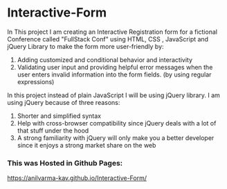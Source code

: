 # Interactive-Form
 In This project I am creating an Interactive Registration form for a fictional Conference called "FullStack Conf" using HTML, CSS , 
 JavaScript and jQuery Library to make the form more user-friendly by:
 1. Adding customized and conditional behavior and interactivity
 2. Validating user input and providing helpful error messages when the user enters invalid information into the form fields. (by using regular expressions)
 
 In this project instead of plain JavaScript I will be using jQuery library. I am using jQuery because of three reasons:
 1.  Shorter and simplified syntax
 2.  Help with cross-browser compatibility since jQuery deals with a lot of that stuff under the hood
 3. A strong familiarity with jQuery will only make you a better developer since it enjoys a strong market share on the web

### This was Hosted in Github Pages: 
https://anilvarma-kav.github.io/Interactive-Form/
